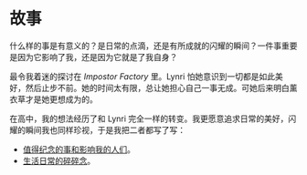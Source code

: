 # 故事

什么样的事是有意义的？是日常的点滴，还是有所成就的闪耀的瞬间？一件事重要是因为它影响了我，还是因为它就是了我自身？

<!-- 灵感闪耀 -->

最令我着迷的探讨在 *Impostor Factory* 里。Lynri 怕她意识到一切都是如此美好，然后止步不前。她的时间太有限，总让她担心自己一事无成。可她后来明白薰衣草才是她更想成为的。

在高中，我的想法经历了和 Lynri 完全一样的转变。我更愿意追求日常的美好，闪耀的瞬间我也同样珍视，于是我把二者都写了写：

* [值得纪念的事和影响我的人们](/connections)。
* [生活日常的碎碎念](/narrative)。
